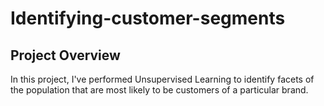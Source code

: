 # Identifying-customer-segments

## Project Overview
In this project, I've performed Unsupervised Learning to identify facets of the population that are most likely to be customers of a particular brand.
